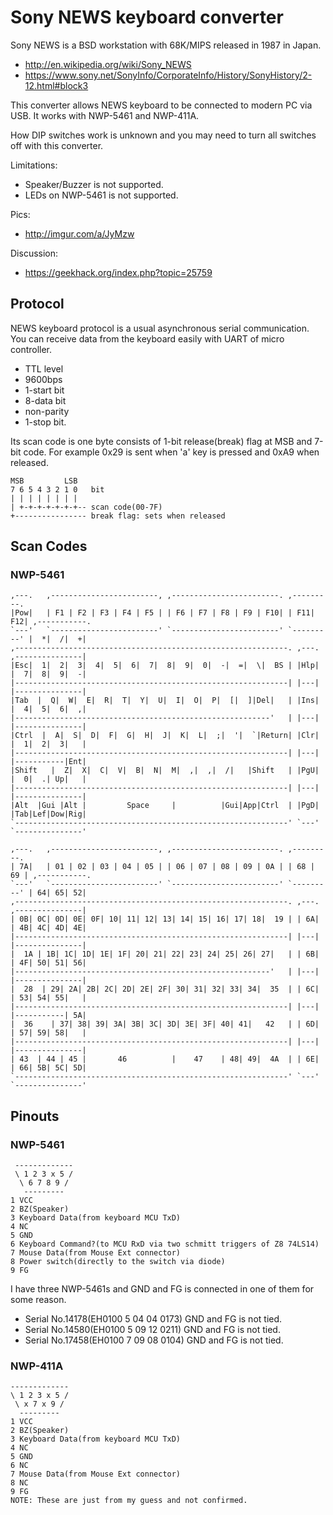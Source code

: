 Sony NEWS keyboard converter
============================
Sony NEWS is a BSD workstation with 68K/MIPS released in 1987 in Japan.

- http://en.wikipedia.org/wiki/Sony_NEWS
- https://www.sony.net/SonyInfo/CorporateInfo/History/SonyHistory/2-12.html#block3

This converter allows NEWS keyboard to be connected to modern PC via USB. It works with NWP-5461 and NWP-411A.

How DIP switches work is unknown and you may need to turn all switches off with this converter.

Limitations:
- Speaker/Buzzer is not supported.
- LEDs on NWP-5461 is not supported.

Pics:
- http://imgur.com/a/JyMzw

Discussion:
- https://geekhack.org/index.php?topic=25759



Protocol
--------
NEWS keyboard protocol is a usual asynchronous serial communication. You can receive data from the keyboard easily with UART of micro controller.

- TTL level
- 9600bps
- 1-start bit
- 8-data bit
- non-parity
- 1-stop bit.

Its scan code is one byte consists of 1-bit release(break) flag at MSB and 7-bit code.
For example 0x29 is sent when 'a' key is pressed and 0xA9 when released.

    MSB         LSB
    7 6 5 4 3 2 1 0   bit
    | | | | | | | |
    | +-+-+-+-+-+-+-- scan code(00-7F)
    +---------------- break flag: sets when released


Scan Codes
----------
### NWP-5461

    ,---.   ,------------------------, ,------------------------. ,---------.                   
    |Pow|   | F1 | F2 | F3 | F4 | F5 | | F6 | F7 | F8 | F9 | F10| | F11| F12| ,-----------.
    `---'   `------------------------' `------------------------' `---------' |  *|  /|  +|    
    ,-------------------------------------------------------------. ,---. ,---------------|
    |Esc|  1|  2|  3|  4|  5|  6|  7|  8|  9|  0|  -|  =|  \|  BS | |Hlp| |  7|  8|  9|  -|
    |-------------------------------------------------------------| |---| |---------------|
    |Tab  |  Q|  W|  E|  R|  T|  Y|  U|  I|  O|  P|  [|  ]|Del|   | |Ins| |  4|  5|  6|  ,|
    |---------------------------------------------------------'   | |---| |---------------|
    |Ctrl  |  A|  S|  D|  F|  G|  H|  J|  K|  L|  ;|  '|  `|Return| |Clr| |  1|  2|  3|   |
    |-------------------------------------------------------------| |---| |-----------|Ent|
    |Shift   |  Z|  X|  C|  V|  B|  N|  M|  ,|  ,|  /|   |Shift   | |PgU| |  0|  .| Up|   |
    |-------------------------------------------------------------| |---| |---------------|
    |Alt  |Gui |Alt |         Space     |          |Gui|App|Ctrl  | |PgD| |Tab|Lef|Dow|Rig|
    `-------------------------------------------------------------' `---' `---------------'
     
    ,---.   ,------------------------, ,------------------------. ,---------.                   
    | 7A|   | 01 | 02 | 03 | 04 | 05 | | 06 | 07 | 08 | 09 | 0A | | 68 | 69 | ,-----------.
    `---'   `------------------------' `------------------------' `---------' | 64| 65| 52|
    ,-------------------------------------------------------------. ,---. ,---------------|
    | 0B| 0C| 0D| 0E| 0F| 10| 11| 12| 13| 14| 15| 16| 17| 18|  19 | | 6A| | 4B| 4C| 4D| 4E|
    |-------------------------------------------------------------| |---| |---------------|
    |  1A | 1B| 1C| 1D| 1E| 1F| 20| 21| 22| 23| 24| 25| 26| 27|   | | 6B| | 4F| 50| 51| 56|
    |---------------------------------------------------------'   | |---| |---------------|
    |  28  | 29| 2A| 2B| 2C| 2D| 2E| 2F| 30| 31| 32| 33| 34|  35  | | 6C| | 53| 54| 55|   |
    |-------------------------------------------------------------| |---| |-----------| 5A|
    |  36    | 37| 38| 39| 3A| 3B| 3C| 3D| 3E| 3F| 40| 41|   42   | | 6D| | 57| 59| 58|   |
    |-------------------------------------------------------------| |---| |---------------|
    | 43  | 44 | 45 |       46          |    47    | 48| 49|  4A  | | 6E| | 66| 5B| 5C| 5D|
    `-------------------------------------------------------------' `---' `---------------'



Pinouts
-------
### NWP-5461

     -------------
     \ 1 2 3 x 5 /
      \ 6 7 8 9 /
       ---------
    1 VCC
    2 BZ(Speaker)
    3 Keyboard Data(from keyboard MCU TxD)
    4 NC
    5 GND
    6 Keyboard Command?(to MCU RxD via two schmitt triggers of Z8 74LS14)
    7 Mouse Data(from Mouse Ext connector)
    8 Power switch(directly to the switch via diode)
    9 FG

I have three NWP-5461s and GND and FG is connected in one of them for some reason.
- Serial No.14178(EH0100 5 04 04 0173) GND and FG is not tied.
- Serial No.14580(EH0100 5 09 12 0211) GND and FG is not tied.
- Serial No.17458(EH0100 7 09 08 0104) GND and FG is not tied.


### NWP-411A

    -------------
    \ 1 2 3 x 5 /
     \ x 7 x 9 /
      ---------
    1 VCC
    2 BZ(Speaker)
    3 Keyboard Data(from keyboard MCU TxD)
    4 NC
    5 GND
    6 NC
    7 Mouse Data(from Mouse Ext connector)
    8 NC
    9 FG
    NOTE: These are just from my guess and not confirmed.
